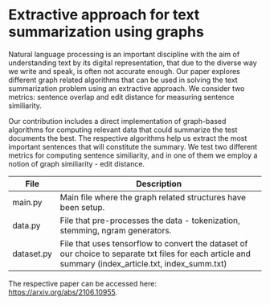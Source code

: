# Extractive approach for text summarization using graphs

Natural language processing is an important discipline with the aim of understanding text by its digital representation, that due to the diverse way we write and speak, is often not accurate enough. Our paper explores different graph related algorithms that can be used in solving the text summarization problem using an extractive approach. We consider two metrics: sentence overlap and edit distance for measuring sentence similiarity. 

Our contribution includes a direct implementation of graph-based algorithms for computing relevant data that could summarize the test documents the best. The respective algorithms help us extract the most important sentences that will constitute the summary. We test two different metrics for computing sentence similiarity, and in one of them we employ a notion of graph similiarity - edit distance.

| File       | Description                                                                                                                                           |
|------------|-------------------------------------------------------------------------------------------------------------------------------------------------------|
| main.py    | Main file where the graph related structures have been setup.                                                                                         |
| data.py    | File that pre-processes the data - tokenization, stemming, ngram generators.                                                                          |
| dataset.py | File that uses tensorflow to convert the dataset of our choice to separate txt files for each article and summary (index_article.txt, index_summ.txt) |

The respective paper can be accessed here: https://arxiv.org/abs/2106.10955.
